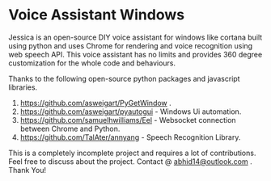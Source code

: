 # Voice Assistant Windows
Jessica is an open-source DIY voice assistant for windows like cortana built using python and uses Chrome for rendering and voice recognition using web speech API. This voice assistant has no limits and provides 360 degree customization for the whole code and behaviours. 

Thanks to the following open-source python packages and javascript libraries.
1. https://github.com/asweigart/PyGetWindow .
2. https://github.com/asweigart/pyautogui - Windows Ui automation.
3. https://github.com/samuelhwilliams/Eel - Websocket connection between Chrome and Python.
4. https://github.com/TalAter/annyang - Speech Recognition Library.

This is a completely incomplete project and requires a lot of contributions. Feel free to discuss about the project. Contact @ abhid14@outlook.com .
Thank You!
